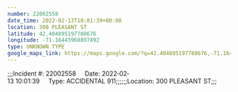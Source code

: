 ```yaml
---
number: 22002558
date_time: 2022-02-13T10:01:39+00:00
location: 300 PLEASANT ST
latitude: 42.404895197788676
longitude: -71.16443968897892
type: UNKNOWN TYPE
google_maps_link: https://maps.google.com/?q=42.404895197788676,-71.16443968897892
---
```


;;;Incident #: 22002558     Date: 2022‐02‐13 10:01:39     Type: ACCIDENTAL 911;;;;;;Location: 300 PLEASANT ST;;;
